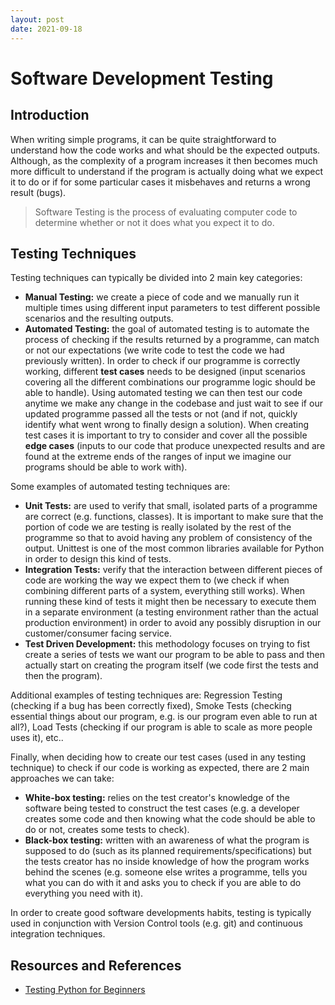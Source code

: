 ```yaml
---
layout: post
date: 2021-09-18
---
```


# Software Development Testing

## Introduction
When writing simple programs, it can be quite straightforward to understand how the code works and what should be the expected outputs. Although, as the complexity of a program increases it then becomes much more difficult to understand if the program is actually doing what we expect it to do or if for some particular cases it misbehaves and returns a wrong result (bugs).

> Software Testing is the process of evaluating computer code to determine whether or not it does what you expect it to do.

## Testing Techniques

Testing techniques can typically be divided into 2 main key categories:
- **Manual Testing:** we create a piece of code and we manually run it multiple times using different input parameters to test different possible scenarios and the resulting outputs.
- **Automated Testing:** the goal of automated testing is to automate the process of checking if the results returned by a programme, can match or not our expectations (we write code to test the code we had previously written). In order to check if our programme is correctly working, different **test cases** needs to be designed (input scenarios covering all the different combinations our programme logic should be able to handle). Using automated testing we can then test our code anytime we make any change in the codebase and just wait to see if our updated programme passed all the tests or not (and if not, quickly identify what went wrong to finally design a solution). When creating test cases it is important to try to consider and cover all the possible **edge cases** (inputs to our code that produce unexpected results and are found at the extreme ends of the ranges of input we imagine our programs should be able to work with).

Some examples of automated testing techniques are:
- **Unit Tests:** are used to verify that small, isolated parts of a programme are correct (e.g. functions, classes). It is important to make sure that the portion of code we are testing is really isolated by the rest of the programme so that to avoid having any problem of consistency of the output. Unittest is one of the most common libraries available for Python in order to design this kind of tests.
- **Integration Tests:** verify that the interaction between different pieces of code are working the way we expect them to (we check if when combining different parts of a system, everything still works). When running these kind of tests it might then be necessary to execute them in a separate environment (a testing environment rather than the actual production environment) in order to avoid any possibly disruption in our customer/consumer facing service.
- **Test Driven Development:** this methodology focuses on trying to fist create a series of tests we want our program to be able to pass and then actually start on creating the program itself (we code first the tests and then the program).

Additional examples of testing techniques are: Regression Testing (checking if a bug has been correctly fixed), Smoke Tests (checking essential things about our program, e.g. is our program even able to run at all?), Load Tests (checking if our program is able to scale as more people uses it), etc..

Finally, when deciding how to create our test cases (used in any testing technique) to check if our code is working as expected, there are 2 main approaches we can take:
- **White-box testing:** relies on the test creator's knowledge of the software being tested to construct the test cases (e.g. a developer creates some code and then knowing what the code should be able to do or not, creates some tests to check).
- **Black-box testing:** written with an awareness of what the program is supposed to do (such as its planned requirements/specifications) but the tests creator has no inside knowledge of how the program works behind the scenes (e.g. someone else writes a programme, tells you what you can do with it and asks you to check if you are able to do everything you need with it).

In order to create good software developments habits, testing is typically used in conjunction with Version Control tools (e.g. git) and continuous integration techniques.

## Resources and References
- [Testing Python for Beginners](https://www.youtube.com/watch?v=x_N4qAFsCrs)
